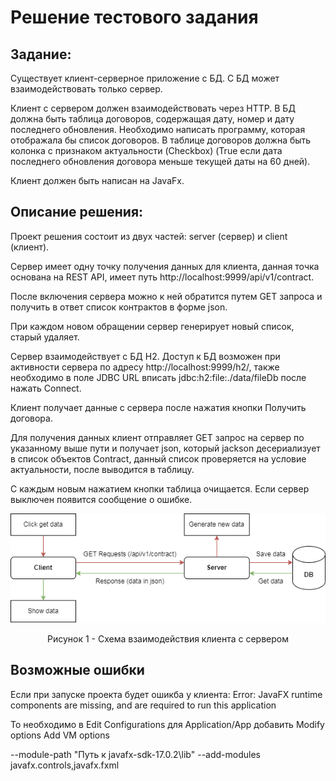 # Решение тестового задания

## Задание:
Существует клиент-серверное приложение с БД. С БД может взаимодействовать только сервер.

Клиент с сервером должен взаимодействовать через HTTP. В БД должна быть таблица договоров, содержащая дату, номер и дату последнего обновления.
Необходимо написать программу, которая отображала бы список договоров. В таблице договоров должна быть колонка с признаком актуальности (Checkbox) (True если дата последнего обновления договора меньше текущей даты на 60 дней).

Клиент должен быть написан на JavaFx.

## Описание решения:
Проект решения состоит из двух частей: server (сервер) и client (клиент).

Сервер имеет одну точку получения данных для клиента, данная точка основана на REST API, имеет путь http://localhost:9999/api/v1/contract.

После включения сервера можно к ней обратится путем GET запроса и получить в ответ список контрактов в форме json.

При каждом новом обращении сервер генерирует новый список, старый удаляет.

Сервер взаимодействует с БД H2. Доступ к БД возможен при активности сервера по адресу http://localhost:9999/h2/, также необходимо в поле JDBC URL вписать jdbc:h2:file:./data/fileDb после нажать Connect.

Клиент получает данные с сервера после нажатия кнопки Получить договора.

Для получения данных клиент отправляет GET запрос на сервер по указанному выше пути и получает json, который jackson десериализует в список объектов Contract, данный список проверяется на условие актуальности, после выводится в таблицу.

С каждым новым нажатием кнопки таблица очищается. Если сервер выключен появится сообщение о ошибке.

<p align="center">
<img  src="https://github.com/intTWONEh/test_task_from_bars/blob/master/scheme.png" alt="scheme.png">
</p>
<p align="center">
Рисунок 1 - Схема взаимодействия клиента с сервером
</p>

## Возможные ошибки 
Если при запуске проекта будет ошикба у клиента:
Error: JavaFX runtime components are missing, and are required to run this application

То необходимо в Edit Configurations для Application/App добавить Modify options Add VM options

--module-path "Путь к javafx-sdk-17.0.2\lib" --add-modules javafx.controls,javafx.fxml 
